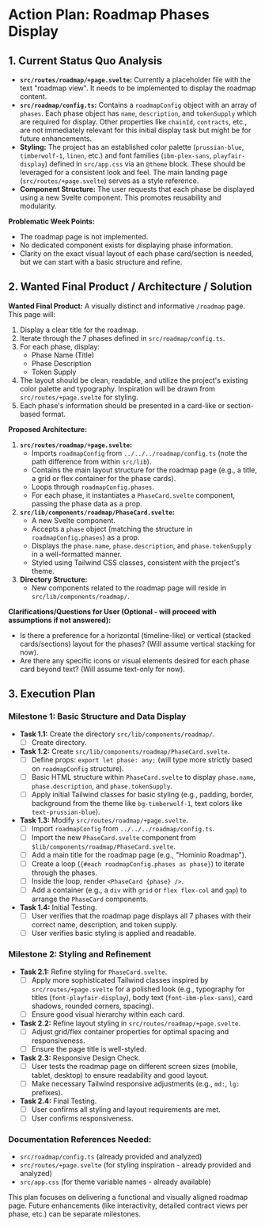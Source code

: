 # Action Plan: Roadmap Phases Display

## 1. Current Status Quo Analysis

*   **`src/routes/roadmap/+page.svelte`:** Currently a placeholder file with the text "roadmap view". It needs to be implemented to display the roadmap content.
*   **`src/roadmap/config.ts`:** Contains a `roadmapConfig` object with an array of `phases`. Each phase object has `name`, `description`, and `tokenSupply` which are required for display. Other properties like `chainId`, `contracts`, etc., are not immediately relevant for this initial display task but might be for future enhancements.
*   **Styling:** The project has an established color palette (`prussian-blue`, `timberwolf-1`, `linen`, etc.) and font families (`ibm-plex-sans`, `playfair-display`) defined in `src/app.css` via an `@theme` block. These should be leveraged for a consistent look and feel. The main landing page (`src/routes/+page.svelte`) serves as a style reference.
*   **Component Structure:** The user requests that each phase be displayed using a new Svelte component. This promotes reusability and modularity.

**Problematic Week Points:**
*   The roadmap page is not implemented.
*   No dedicated component exists for displaying phase information.
*   Clarity on the exact visual layout of each phase card/section is needed, but we can start with a basic structure and refine.

## 2. Wanted Final Product / Architecture / Solution

**Wanted Final Product:**
A visually distinct and informative `/roadmap` page. This page will:
1.  Display a clear title for the roadmap.
2.  Iterate through the 7 phases defined in `src/roadmap/config.ts`.
3.  For each phase, display:
    *   Phase Name (Title)
    *   Phase Description
    *   Token Supply
4.  The layout should be clean, readable, and utilize the project's existing color palette and typography. Inspiration will be drawn from `src/routes/+page.svelte` for styling.
5.  Each phase's information should be presented in a card-like or section-based format.

**Proposed Architecture:**
1.  **`src/routes/roadmap/+page.svelte`:**
    *   Imports `roadmapConfig` from `../../../roadmap/config.ts` (note the path difference from within `src/lib`).
    *   Contains the main layout structure for the roadmap page (e.g., a title, a grid or flex container for the phase cards).
    *   Loops through `roadmapConfig.phases`.
    *   For each phase, it instantiates a `PhaseCard.svelte` component, passing the phase data as a prop.
2.  **`src/lib/components/roadmap/PhaseCard.svelte`:**
    *   A new Svelte component.
    *   Accepts a `phase` object (matching the structure in `roadmapConfig.phases`) as a prop.
    *   Displays the `phase.name`, `phase.description`, and `phase.tokenSupply` in a well-formatted manner.
    *   Styled using Tailwind CSS classes, consistent with the project's theme.
3.  **Directory Structure:**
    *   New components related to the roadmap page will reside in `src/lib/components/roadmap/`.

**Clarifications/Questions for User (Optional - will proceed with assumptions if not answered):**
*   Is there a preference for a horizontal (timeline-like) or vertical (stacked cards/sections) layout for the phases? (Will assume vertical stacking for now).
*   Are there any specific icons or visual elements desired for each phase card beyond text? (Will assume text-only for now).

## 3. Execution Plan

### Milestone 1: Basic Structure and Data Display

*   **Task 1.1:** Create the directory `src/lib/components/roadmap/`.
    *   [ ] Create directory.
*   **Task 1.2:** Create `src/lib/components/roadmap/PhaseCard.svelte`.
    *   [ ] Define props: `export let phase: any;` (will type more strictly based on `roadmapConfig` structure).
    *   [ ] Basic HTML structure within `PhaseCard.svelte` to display `phase.name`, `phase.description`, and `phase.tokenSupply`.
    *   [ ] Apply initial Tailwind classes for basic styling (e.g., padding, border, background from the theme like `bg-timberwolf-1`, text colors like `text-prussian-blue`).
*   **Task 1.3:** Modify `src/routes/roadmap/+page.svelte`.
    *   [ ] Import `roadmapConfig` from `../../../roadmap/config.ts`.
    *   [ ] Import the new `PhaseCard.svelte` component from `$lib/components/roadmap/PhaseCard.svelte`.
    *   [ ] Add a main title for the roadmap page (e.g., "Hominio Roadmap").
    *   [ ] Create a loop (`{#each roadmapConfig.phases as phase}`) to iterate through the phases.
    *   [ ] Inside the loop, render `<PhaseCard {phase} />`.
    *   [ ] Add a container (e.g., a `div` with `grid` or `flex flex-col` and `gap`) to arrange the `PhaseCard` components.
*   **Task 1.4:** Initial Testing.
    *   [ ] User verifies that the roadmap page displays all 7 phases with their correct name, description, and token supply.
    *   [ ] User verifies basic styling is applied and readable.

### Milestone 2: Styling and Refinement

*   **Task 2.1:** Refine styling for `PhaseCard.svelte`.
    *   [ ] Apply more sophisticated Tailwind classes inspired by `src/routes/+page.svelte` for a polished look (e.g., typography for titles (`font-playfair-display`), body text (`font-ibm-plex-sans`), card shadows, rounded corners, spacing).
    *   [ ] Ensure good visual hierarchy within each card.
*   **Task 2.2:** Refine layout styling in `src/routes/roadmap/+page.svelte`.
    *   [ ] Adjust grid/flex container properties for optimal spacing and responsiveness.
    *   [ ] Ensure the page title is well-styled.
*   **Task 2.3:** Responsive Design Check.
    *   [ ] User tests the roadmap page on different screen sizes (mobile, tablet, desktop) to ensure readability and good layout.
    *   [ ] Make necessary Tailwind responsive adjustments (e.g., `md:`, `lg:` prefixes).
*   **Task 2.4:** Final Testing.
    *   [ ] User confirms all styling and layout requirements are met.
    *   [ ] User confirms responsiveness.

### Documentation References Needed:

*   `src/roadmap/config.ts` (already provided and analyzed)
*   `src/routes/+page.svelte` (for styling inspiration - already provided and analyzed)
*   `src/app.css` (for theme variable names - already available)

This plan focuses on delivering a functional and visually aligned roadmap page. Future enhancements (like interactivity, detailed contract views per phase, etc.) can be separate milestones.
